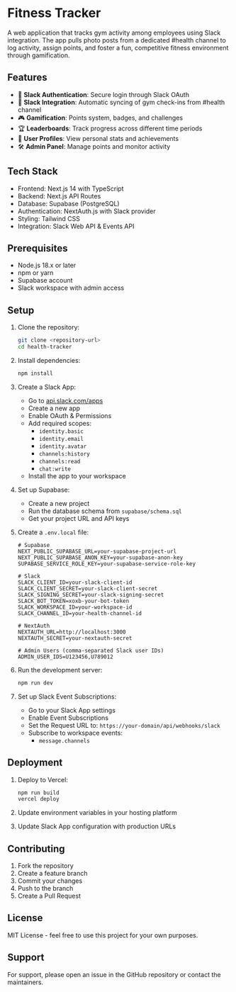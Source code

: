 # Fitness Tracker

A web application that tracks gym activity among employees using Slack integration. The app pulls photo posts from a dedicated #health channel to log activity, assign points, and foster a fun, competitive fitness environment through gamification.

## Features

- 🔐 **Slack Authentication**: Secure login through Slack OAuth
- 📲 **Slack Integration**: Automatic syncing of gym check-ins from #health channel
- 🎮 **Gamification**: Points system, badges, and challenges
- 🏆 **Leaderboards**: Track progress across different time periods
- 👤 **User Profiles**: View personal stats and achievements
- 🛠 **Admin Panel**: Manage points and monitor activity

## Tech Stack

- Frontend: Next.js 14 with TypeScript
- Backend: Next.js API Routes
- Database: Supabase (PostgreSQL)
- Authentication: NextAuth.js with Slack provider
- Styling: Tailwind CSS
- Integration: Slack Web API & Events API

## Prerequisites

- Node.js 18.x or later
- npm or yarn
- Supabase account
- Slack workspace with admin access

## Setup

1. Clone the repository:
   ```bash
   git clone <repository-url>
   cd health-tracker
   ```

2. Install dependencies:
   ```bash
   npm install
   ```

3. Create a Slack App:
   - Go to [api.slack.com/apps](https://api.slack.com/apps)
   - Create a new app
   - Enable OAuth & Permissions
   - Add required scopes:
     - `identity.basic`
     - `identity.email`
     - `identity.avatar`
     - `channels:history`
     - `channels:read`
     - `chat:write`
   - Install the app to your workspace

4. Set up Supabase:
   - Create a new project
   - Run the database schema from `supabase/schema.sql`
   - Get your project URL and API keys

5. Create a `.env.local` file:
   ```env
   # Supabase
   NEXT_PUBLIC_SUPABASE_URL=your-supabase-project-url
   NEXT_PUBLIC_SUPABASE_ANON_KEY=your-supabase-anon-key
   SUPABASE_SERVICE_ROLE_KEY=your-supabase-service-role-key

   # Slack
   SLACK_CLIENT_ID=your-slack-client-id
   SLACK_CLIENT_SECRET=your-slack-client-secret
   SLACK_SIGNING_SECRET=your-slack-signing-secret
   SLACK_BOT_TOKEN=xoxb-your-bot-token
   SLACK_WORKSPACE_ID=your-workspace-id
   SLACK_CHANNEL_ID=your-health-channel-id

   # NextAuth
   NEXTAUTH_URL=http://localhost:3000
   NEXTAUTH_SECRET=your-nextauth-secret

   # Admin Users (comma-separated Slack user IDs)
   ADMIN_USER_IDS=U123456,U789012
   ```

6. Run the development server:
   ```bash
   npm run dev
   ```

7. Set up Slack Event Subscriptions:
   - Go to your Slack App settings
   - Enable Event Subscriptions
   - Set the Request URL to: `https://your-domain/api/webhooks/slack`
   - Subscribe to workspace events:
     - `message.channels`

## Deployment

1. Deploy to Vercel:
   ```bash
   npm run build
   vercel deploy
   ```

2. Update environment variables in your hosting platform

3. Update Slack App configuration with production URLs

## Contributing

1. Fork the repository
2. Create a feature branch
3. Commit your changes
4. Push to the branch
5. Create a Pull Request

## License

MIT License - feel free to use this project for your own purposes.

## Support

For support, please open an issue in the GitHub repository or contact the maintainers.
